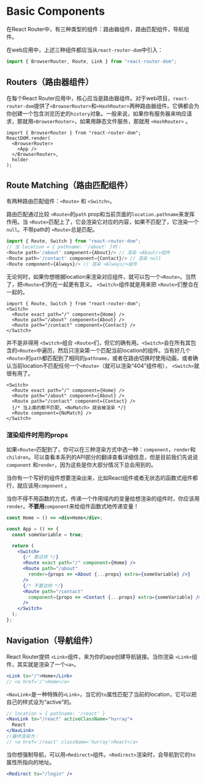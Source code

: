 # Basic Components

在React Router中，有三种类型的组件：路由器组件，路由匹配组件，导航组件。

在web应用中，上述三种组件都应当从`react-router-dom`中引入：

```js
import { BrowserRouter, Route, Link } from "react-router-dom";
```

## Routers（路由器组件）

在每个React Router应用中，核心应当是路由器组件。对于web项目，`react-router-dom`提供了`<BrowserRouter>`和`<HashRouter>`两种路由器组件。它俩都会为你创建一个包含浏览历史的`history`对象。一般来说，如果你有服务器来响应请求，那就用`<BrowserRouter>`，如果用静态文件服务，那就用 `<HashRouter>` 。

```
import { BrowserRouter } from "react-router-dom";
ReactDOM.render(
  <BrowserRouter>
    <App />
  </BrowserRouter>,
  holder
);
```

## Route Matching（路由匹配组件）

有两种路由匹配组件：`<Route>` 和 `<Switch>`。

路由匹配通过比较 `<Route>`的`path` prop和当前页面的`location.pathname`来发挥作用。当 `<Route>`匹配上了，它会渲染它对应的内容，如果不匹配了，它渲染一个`null`。不带path的 `<Route>`总是匹配。

```js
import { Route, Switch } from "react-router-dom";
// 当 location = { pathname: '/about' }时：
<Route path='/about' component={About}/> // 渲染 <About/>组件
<Route path='/contact' component={Contact}/> // 渲染 null
<Route component={Always}/> // 渲染 <Always/>组件
```

无论何时，如果你想根据location来渲染对应组件，就可以包一个`<Route>`。当然了，把`<Route>`们列在一起更有意义。 `<Switch>`组件就是用来把 `<Route>`们整合在一起的。

```
import { Route, Switch } from "react-router-dom";
<Switch>
  <Route exact path="/" component={Home} />
  <Route path="/about" component={About} />
  <Route path="/contact" component={Contact} />
</Switch>
```

并不是非得用 `<Switch>`组合 `<Route>`们，但它的确有用。`<Switch>`会在所有其包含的`<Route>`中遍历，然后只渲染第一个匹配当前location的组件。当有好几个`<Route>`的`path`都匹配到了相同的`pathname`，或者在路由切换时使用动画，或者确认当前location不匹配任何一个`<Route>`（就可以渲染“404”组件啦）， `<Switch>`就很有用了。

```
<Switch>
  <Route exact path="/" component={Home} />
  <Route path="/about" component={About} />
  <Route path="/contact" component={Contact} />
  {/* 当上面的都不匹配, <NoMatch> 就会被渲染 */}
  <Route component={NoMatch} />
</Switch>
```

### 渲染组件时用的props

如果`<Route>`匹配到了，你可以在三种渲染方式中选一种：`component`，`render`和`children`。可以查看本系列的API部分的翻译查看详细信息，但是目前我们先说说`component` 和`render`，因为这些是你大部分情况下总会用到的。

当你有一个写好的组件想要渲染出来，比如React组件或者无状态的函数式组件都行，就应该用`component` 。

当你不得不用函数的方式，传递一个作用域内的变量给想渲染的组件时，你应该用`render`。**不要用**`component`来给组件函数式地传递变量！

```jsx
const Home = () => <div>Home</div>;

const App = () => {
  const someVariable = true;

  return (
    <Switch>
      {/* 要这样 */}
      <Route exact path="/" component={Home} />
      <Route path="/about" 
        render={props => <About {...props} extra={someVariable} />}
      />
      {/* 不要这样 */}
      <Route path="/contact"
        component={props => <Contact {...props} extra={someVariable} />}
      />
    </Switch>
  );
};
```

## Navigation（导航组件）

React Router提供 `<Link>`组件，来为你的app创建导航链接。当你渲染 `<Link>`组件，其实就是渲染了一个`<a>`。

```jsx
<Link to="/">Home</Link>
// <a href='/'>Home</a>
```

 `<NavLink>`是一种特殊的`<Link>`，当它的`to`属性匹配了当前的location，它可以把自己的样式设为“active”的。

```jsx
// location = { pathname: '/react' }
<NavLink to="/react" activeClassName="hurray">
  React
</NavLink>
//最终渲染为：
// <a href='/react' className='hurray'>React</a>
```

当你想强制导航，可以用`<Redirect>`组件。`<Redirect>`渲染时，会导航到它的`to`属性所指向的地址。

```jsx
<Redirect to="/login" />
```

